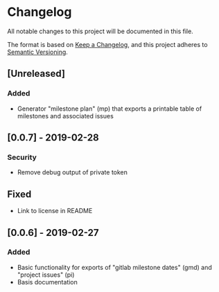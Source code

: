 # Changelog
All notable changes to this project will be documented in this file.

The format is based on [Keep a Changelog](https://keepachangelog.com/en/1.0.0/),
and this project adheres to [Semantic Versioning](https://semver.org/spec/v2.0.0.html).

## [Unreleased]
### Added
- Generator "milestone plan" (mp) that exports a printable table of milestones and associated issues

## [0.0.7] - 2019-02-28
### Security

- Remove debug output of private token

## Fixed

- Link to license in README

## [0.0.6] - 2019-02-27
### Added
- Basic functionality for exports of "gitlab milestone dates" (gmd) and "project issues" (pi)
- Basis documentation